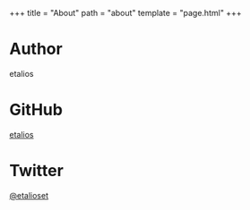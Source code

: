 +++
title = "About"
path = "about"
template = "page.html"
+++

# Author

etalios

# GitHub

[etalios](https://github.com/etalios)

# Twitter

[@etalioset](https://twitter.com/etalioset)
